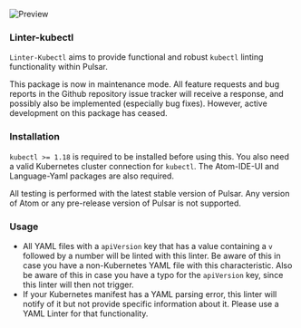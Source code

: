 ![Preview](https://raw.githubusercontent.com/mschuchard/linter-kubectl/master/linter_kubectl.png)

### Linter-kubectl
`Linter-Kubectl` aims to provide functional and robust `kubectl` linting functionality within Pulsar.

This package is now in maintenance mode. All feature requests and bug reports in the Github repository issue tracker will receive a response, and possibly also be implemented (especially bug fixes). However, active development on this package has ceased.

### Installation
`kubectl >= 1.18` is required to be installed before using this. You also need a valid Kubernetes cluster connection for `kubectl`. The Atom-IDE-UI and Language-Yaml packages are also required.

All testing is performed with the latest stable version of Pulsar. Any version of Atom or any pre-release version of Pulsar is not supported.

### Usage
- All YAML files with a `apiVersion` key that has a value containing a `v` followed by a number will be linted with this linter. Be aware of this in case you have a non-Kubernetes YAML file with this characteristic. Also be aware of this in case you have a typo for the `apiVersion` key, since this linter will then not trigger.
- If your Kubernetes manifest has a YAML parsing error, this linter will notify of it but not provide specific information about it. Please use a YAML Linter for that functionality.
